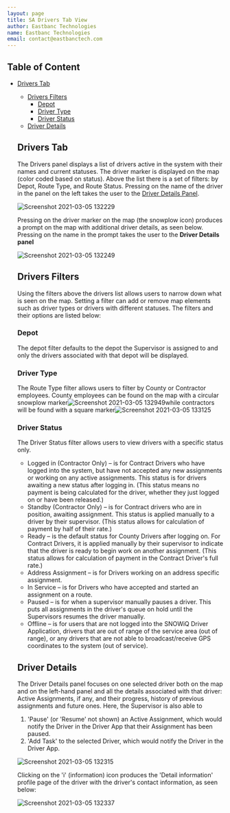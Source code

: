 ```yaml
---
layout: page
title: SA Drivers Tab View
author: Eastbanc Technologies
name: Eastbanc Technologies
email: contact@eastbanctech.com
---
```




## Table of Content

- [Drivers Tab](#-Drivers-Tab)
  * [Drivers Filters](#-Drivers-Filters)
    + [Depot](#-Depot)
    + [Driver Type](#-Driver-Type)
    + [Driver Status](#-Driver-Status)
  * [Driver Details](#-Driver-Details)

  ## Drivers Tab <a name="-Drivers-Tab"></a>

  The Drivers panel displays a list of drivers active in the system with their names and current statuses. The driver marker is displayed on the map (color coded based on status). Above the list there is a set of filters: by Depot, Route Type, and Route Status. Pressing on the name of the driver in the panel on the left takes the user to the [Driver Details Panel](https://github.com/EBTSnowiQ/ebtsnowiq.github.io/blob/main/SA%20Drivers%20Tab%20View.md#-Driver-Details).

  ![Screenshot 2021-03-05 132229](https://user-images.githubusercontent.com/79857237/110157319-0701a400-7db6-11eb-9493-e230d019c5df.png)

  Pressing on the driver marker on the map (the snowplow icon) produces a prompt on the map with additional driver details, as seen below. Pressing on the name in the prompt takes the user to the **Driver Details panel**

  ![Screenshot 2021-03-05 132249](https://user-images.githubusercontent.com/79857237/110157328-0963fe00-7db6-11eb-9d3c-b0f826ee05ee.png)

  ## Drivers Filters <a name="-Drivers-Filters"></a>

  Using the filters above the drivers list allows users to narrow down what is seen on the map. Setting a filter can add or remove map elements such as driver types or drivers with different statuses. The filters and their options are listed below:

  ### Depot <a name="-Depot"></a>

  The depot filter defaults to the depot the Supervisor is assigned to and only the drivers associated with that depot will be displayed. 

  ### Driver Type <a name="-Driver-Type"></a>

  The Route Type filter allows users to filter by County or Contractor employees. County employees can be found on the map with a circular snowplow marker![Screenshot 2021-03-05 132949](https://user-images.githubusercontent.com/79857237/110158261-251bd400-7db7-11eb-9796-8878e26572b6.png)while contractors will be found with a square marker![Screenshot 2021-03-05 133125](https://user-images.githubusercontent.com/79857237/110158270-277e2e00-7db7-11eb-95c2-00c4c6b4e1e0.png) 

  ### Driver Status <a name="-Driver-Status"></a>

  The Driver Status filter allows users to view drivers with a specific status only.

  * Logged in (Contractor Only) –  is for Contract Drivers who have logged into the system, but have not accepted any new assignments or working on any active assignments. This status is for drivers awaiting a new status after logging in. (This status means no payment is being calculated for the driver, whether they just logged on or have been released.)
  * Standby (Contractor Only) – is for Contract drivers who are in position, awaiting assignment. This status is applied manually to a driver by their supervisor. (This status allows for calculation of payment by half of their rate.)   
  * Ready – is the default status for County Drivers after logging on. For Contract Drivers, it is applied manually by their supervisor to indicate that the driver is ready to begin work on another assignment. (This status allows for calculation of payment in the Contract Driver's full rate.)
  * Address Assignment – is for Drivers working on an address specific assignment.
  * In Service – is for Drivers who have accepted and started an assignment on a route.
  * Paused  – is for when a supervisor manually pauses a driver. This puts all assignments in the driver's queue on hold until the Supervisors resumes the driver manually. 
  * Offline  – is for users that are not logged into the SNOWiQ Driver Application, drivers that are out of range of the service area (out of range), or any drivers that are not able to broadcast/receive GPS coordinates to the system (out of service).

  ## Driver Details <a name="-Driver-Details"></a>

  The Driver Details panel focuses on one selected driver both on the map and on the left-hand panel and all the details associated with that driver: Active Assignments, if any, and their progress, history of previous assignments and future ones. Here, the Supervisor is also able to 
  1. 'Pause' (or 'Resume' not shown) an Active Assignment, which would notify the Driver in the Driver App that their Assignment has been paused.  
  1. 'Add Task' to the selected Driver, which would notify the Driver in the Driver App. 

  ![Screenshot 2021-03-05 132315](https://user-images.githubusercontent.com/79857237/110157332-0b2dc180-7db6-11eb-9022-def880815d4d.png)

  Clicking on the 'i' (information) icon produces the 'Detail information' profile page of the driver with the driver's contact information, as seen below:

  ![Screenshot 2021-03-05 132337](https://user-images.githubusercontent.com/79857237/110157336-0cf78500-7db6-11eb-9f92-ca8bfb967396.png)
